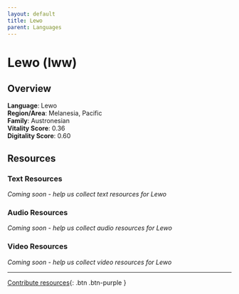 ```yaml
---
layout: default
title: Lewo
parent: Languages
---
```


# Lewo (lww)

## Overview

**Language**: Lewo  
**Region/Area**: Melanesia, Pacific  
**Family**: Austronesian  
**Vitality Score**: 0.36  
**Digitality Score**: 0.60  

## Resources

### Text Resources
*Coming soon - help us collect text resources for Lewo*

### Audio Resources
*Coming soon - help us collect audio resources for Lewo*

### Video Resources
*Coming soon - help us collect video resources for Lewo*

---

[Contribute resources](https://fairtrain.github.io/){: .btn .btn-purple }
